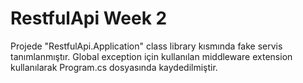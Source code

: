 # RestfulApi Week 2
Projede "RestfulApi.Application" class library kısmında fake servis tanımlanmıştır. Global exception için kullanılan middleware extension kullanılarak Program.cs dosyasında kaydedilmiştir. 
